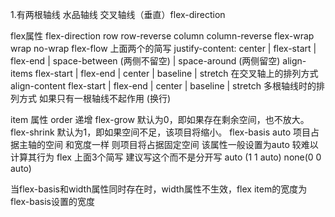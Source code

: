 1.有两根轴线 水品轴线 交叉轴线（垂直）flex-direction

flex属性
flex-direction row row-reverse column column-reverse
flex-wrap wrap no-wrap
flex-flow 上面两个的简写
justify-content: center | flex-start | flex-end | space-between (两侧不留空) | space-around (两侧留空)
align-items flex-start | flex-end | center | baseline | stretch   在交叉轴上的排列方式
align-content flex-start | flex-end | center | baseline | stretch   多根轴线时的排列方式 如果只有一根轴线不起作用 (换行)

item 属性
order 递增
flex-grow  默认为0，即如果存在剩余空间，也不放大。
flex-shrink  默认为1，即如果空间不足，该项目将缩小。
flex-basis  <length> auto  项目占据主轴的空间  和宽度一样 则项目将占据固定空间   该属性一般设置为auto 较难以计算其行为
flex 上面3个简写 建议写这个而不是分开写  auto (1 1 auto) none(0 0 auto)  

当flex-basis和width属性同时存在时，width属性不生效，flex item的宽度为flex-basis设置的宽度
